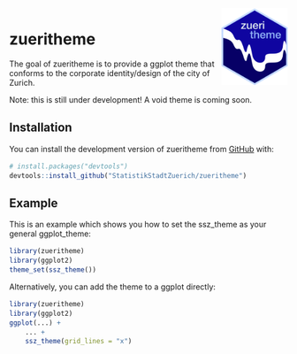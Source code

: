 <img src='pictures/Hexagon_zueritheme.png' align="right" height="138.5" />

# zueritheme

<!-- badges: start -->
<!-- badges: end -->

The goal of zueritheme is to provide a ggplot theme that conforms to the corporate identity/design of the city of Zurich.

Note: this is still under development! A void theme is coming soon.

## Installation

You can install the development version of zueritheme from [GitHub](https://github.com/) with:

``` r
# install.packages("devtools")
devtools::install_github("StatistikStadtZuerich/zueritheme")
```

## Example

This is an example which shows you how to set the ssz_theme as your general ggplot_theme:

``` r
library(zueritheme)
library(ggplot2)
theme_set(ssz_theme())
```

Alternatively, you can add the theme to a ggplot directly:
``` r
library(zueritheme)
library(ggplot2)
ggplot(...) +
	... +
	ssz_theme(grid_lines = "x")
```

